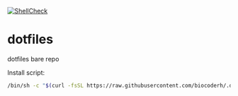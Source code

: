 [![ShellCheck](https://github.com/biocoderh/dotfiles/actions/workflows/shellcheck.yml/badge.svg)](https://github.com/biocoderh/dotfiles/actions/workflows/shellcheck.yml)

# dotfiles

dotfiles bare repo

Install script:
```sh
/bin/sh -c "$(curl -fsSL https://raw.githubusercontent.com/biocoderh/.dotfiles/master/.local/bin/dotfiles-install)"
```
